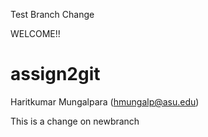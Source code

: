 Test Branch Change

WELCOME!!
# assign2git
Haritkumar Mungalpara (hmungalp@asu.edu)

This is a change on newbranch
